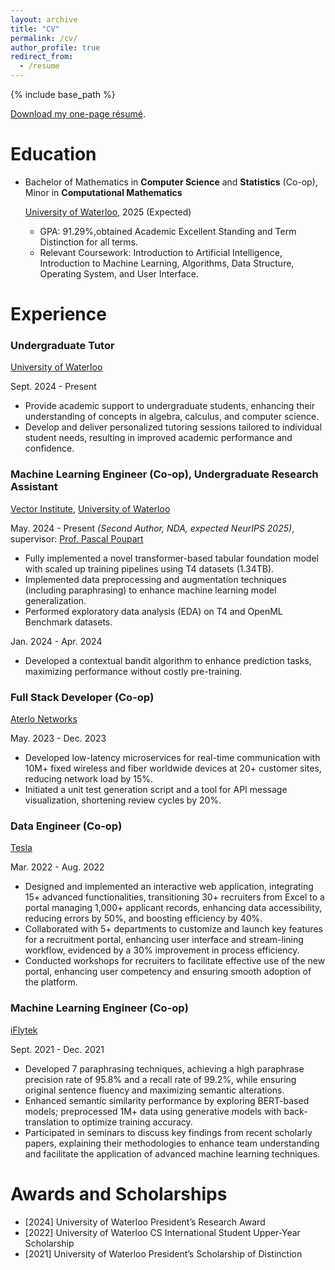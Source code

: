 ```yaml
---
layout: archive
title: "CV"
permalink: /cv/
author_profile: true
redirect_from:
  - /resume
---
```


{% include base_path %}

[Download my one-page résumé](https://drive.google.com/file/d/1W4F2QAnfqPmzn4NHtSJGOR6PySqPds7q/view?usp=sharing).

Education
======
* Bachelor of Mathematics in **Computer Science** and **Statistics** (Co-op), Minor in **Computational Mathematics**
  
  [University of Waterloo](https://uwaterloo.ca/), 2025 (Expected)
  * GPA: 91.29%,obtained Academic Excellent Standing and Term Distinction for all terms.
  * Relevant Coursework: Introduction to Artificial Intelligence, Introduction to Machine Learning, Algorithms, Data Structure, Operating System, and User Interface.

Experience
======

### Undergraduate Tutor

[University of Waterloo](https://uwaterloo.ca/)

Sept. 2024 - Present
* Provide academic support to undergraduate students, enhancing their understanding of concepts in algebra, calculus, and computer science.
* Develop and deliver personalized tutoring sessions tailored to individual student needs, resulting in improved academic performance and confidence.

### Machine Learning Engineer (Co-op), Undergraduate Research Assistant

[Vector Institute](https://vectorinstitute.ai/), [University of Waterloo](https://uwaterloo.ca/)

May. 2024 - Present _(Second Author, NDA, expected NeurIPS 2025)_, supervisor: [Prof. Pascal Poupart](https://cs.uwaterloo.ca/~ppoupart/)
* Fully implemented a novel transformer-based tabular foundation model with scaled up training pipelines using T4 datasets (1.34TB).
* Implemented data preprocessing and augmentation techniques (including paraphrasing) to enhance machine learning model generalization.
* Performed exploratory data analysis (EDA) on T4 and OpenML Benchmark datasets.

Jan. 2024 - Apr. 2024
* Developed a contextual bandit algorithm to enhance prediction tasks, maximizing performance without costly pre-training.

### Full Stack Developer (Co-op)

[Aterlo Networks](https://aterlo.com/)

May. 2023 - Dec. 2023
* Developed low-latency microservices for real-time communication with 10M+ fixed wireless and fiber worldwide devices at 20+ customer sites, reducing network load by 15%.
* Initiated a unit test generation script and a tool for API message visualization, shortening review cycles by 20%.

### Data Engineer (Co-op)

[Tesla](https://www.tesla.com/)

Mar. 2022 - Aug. 2022
* Designed and implemented an interactive web application, integrating 15+ advanced functionalities, transitioning 30+ recruiters from Excel to a portal managing 1,000+ applicant records, enhancing data accessibility, reducing errors by 50%, and boosting efficiency by 40%.
* Collaborated with 5+ departments to customize and launch key features for a recruitment portal, enhancing user interface and stream-lining workflow, evidenced by a 30% improvement in process efficiency.
* Conducted workshops for recruiters to facilitate effective use of the new portal, enhancing user competency and ensuring smooth adoption of the platform.

### Machine Learning Engineer (Co-op)

[iFlytek](https://www.iflytek.com/en/)

Sept. 2021 - Dec. 2021
* Developed 7 paraphrasing techniques, achieving a high paraphrase precision rate of 95.8% and a recall rate of 99.2%, while ensuring original sentence fluency and maximizing semantic alterations.
* Enhanced semantic similarity performance by exploring BERT-based models; preprocessed 1M+ data using generative models with back-translation to optimize training accuracy.
* Participated in seminars to discuss key findings from recent scholarly papers, explaining their methodologies to enhance team understanding and facilitate the application of advanced machine learning techniques.

Awards and Scholarships
======
* [2024] University of Waterloo President’s Research Award
* [2022] University of Waterloo CS International Student Upper-Year Scholarship
* [2021] University of Waterloo President’s Scholarship of Distinction
